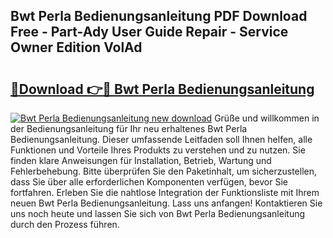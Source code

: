 ## Bwt Perla Bedienungsanleitung PDF Download Free - Part-Ady User Guide Repair - Service Owner Edition VolAd

# <h2><a href="http://df0698.blite.top/?on=Bwt+Perla+Bedienungsanleitung">🔗Download 👉🔴 Bwt Perla Bedienungsanleitung</a></h2>

[![Bwt Perla Bedienungsanleitung new download](https://i.imgur.com/lujVjoI.png)](http://df0698.blite.top/?on=Bwt+Perla+Bedienungsanleitung)
Grüße und willkommen in der Bedienungsanleitung für Ihr neu erhaltenes Bwt Perla Bedienungsanleitung. Dieser umfassende Leitfaden soll Ihnen helfen, alle Funktionen und Vorteile Ihres Produkts zu verstehen und zu nutzen. Sie finden klare Anweisungen für Installation, Betrieb, Wartung und Fehlerbehebung. Bitte überprüfen Sie den Paketinhalt, um sicherzustellen, dass Sie über alle erforderlichen Komponenten verfügen, bevor Sie fortfahren. Erleben Sie die nahtlose Integration der Funktionsliste mit Ihrem neuen Bwt Perla Bedienungsanleitung. Lass uns anfangen! Kontaktieren Sie uns noch heute und lassen Sie sich von Bwt Perla Bedienungsanleitung durch den Prozess führen.
